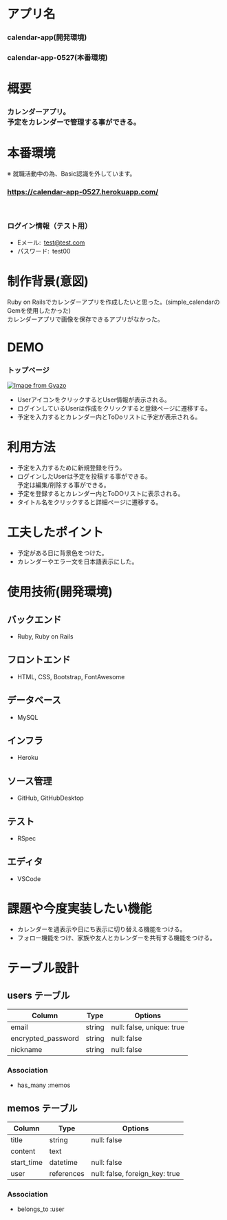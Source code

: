 # アプリ名

### calendar-app(開発環境)
### calendar-app-0527(本番環境)

# 概要

### カレンダーアプリ。<br>予定をカレンダーで管理する事ができる。

# 本番環境
※ 就職活動中の為、Basic認識を外しています。
### https://calendar-app-0527.herokuapp.com/
<br>

### ログイン情報（テスト用）

- Eメール:&ensp;test@test.com
- パスワード:&ensp;test00


# 制作背景(意図)
 Ruby on Railsでカレンダーアプリを作成したいと思った。(simple_calendarのGemを使用したかった)<br>カレンダーアプリで画像を保存できるアプリがなかった。

# DEMO
### トップページ
[![Image from Gyazo](https://i.gyazo.com/47c17e301fdef72204c39d2d7bba5330.jpg)](https://gyazo.com/47c17e301fdef72204c39d2d7bba5330)
- UserアイコンをクリックするとUser情報が表示される。
- ログインしているUserは作成をクリックすると登録ページに遷移する。
- 予定を入力するとカレンダー内とToDoリストに予定が表示される。

# 利用方法
- 予定を入力するために新規登録を行う。
- ログインしたUserは予定を投稿する事ができる。<br>予定は編集/削除する事ができる。
- 予定を登録するとカレンダー内とToDOリストに表示される。
- タイトル名をクリックすると詳細ページに遷移する。
# 工夫したポイント
- 予定がある日に背景色をつけた。
- カレンダーやエラー文を日本語表示にした。

# 使用技術(開発環境)

## バックエンド
- Ruby, Ruby on Rails

## フロントエンド
- HTML, CSS, Bootstrap, FontAwesome

## データベース
- MySQL
## インフラ
- Heroku
## ソース管理
- GitHub, GitHubDesktop
## テスト
- RSpec
## エディタ
- VSCode
# 課題や今度実装したい機能
- カレンダーを週表示や日にち表示に切り替える機能をつける。
- フォロー機能をつけ、家族や友人とカレンダーを共有する機能をつける。
# テーブル設計

## users テーブル

| Column             | Type   | Options                   |
| -------------------| ------ | ------------------------- |
| email              | string | null: false, unique: true |
| encrypted_password | string | null: false               |
| nickname           | string | null: false               |

### Association

- has_many :memos


## memos テーブル

| Column                 | Type       | Options                        |
| ---------------------- | ---------- | ------------------------------ |
| title                  | string     | null: false                    |
| content                | text       |                                |
| start_time             | datetime   | null: false                    |
| user                   | references | null: false, foreign_key: true |

### Association

- belongs_to :user